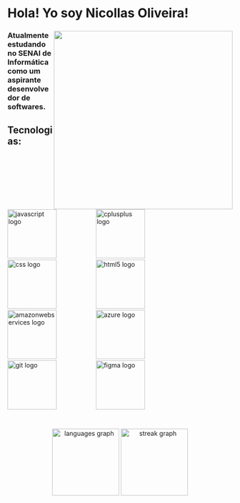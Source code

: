 <h1 align="left">Hola! Yo soy Nicollas Oliveira!</h1>

###

<img align="right" height="400" src="https://image2url.com/images/1759177764571-0ff9f0a9-aecc-4056-83aa-cf73a8ad4cde.jpg"  />

###

<h3 align="left">Atualmente estudando no SENAI de Informática como um aspirante desenvolvedor de softwares.</h3>

###

<h2 align="left">Tecnologias:</h2>

###

<div align="left">
  <img src="https://cdn.jsdelivr.net/gh/devicons/devicon/icons/javascript/javascript-original.svg" height="110" alt="javascript logo"  />
  <img width="80" />
  <img src="https://cdn.jsdelivr.net/gh/devicons/devicon/icons/cplusplus/cplusplus-original.svg" height="110" alt="cplusplus logo"  />
  <img width="80" />
  <img src="https://cdn.jsdelivr.net/gh/devicons/devicon/icons/css3/css3-original.svg" height="110" alt="css logo"  />
  <img width="80" />
  <img src="https://cdn.jsdelivr.net/gh/devicons/devicon/icons/html5/html5-original.svg" height="110" alt="html5 logo"  />
  <img width="80" />
  <img src="https://cdn.jsdelivr.net/gh/devicons/devicon/icons/amazonwebservices/amazonwebservices-line-wordmark.svg" height="110" alt="amazonwebservices logo"  />
  <img width="80" />
  <img src="https://cdn.jsdelivr.net/gh/devicons/devicon/icons/azure/azure-original.svg" height="110" alt="azure logo"  />
  <img width="80" />
  <img src="https://cdn.jsdelivr.net/gh/devicons/devicon/icons/git/git-original.svg" height="110" alt="git logo"  />
  <img width="80" />
  <img src="https://cdn.jsdelivr.net/gh/devicons/devicon/icons/figma/figma-original.svg" height="110" alt="figma logo"  />
</div>

###

<br clear="both">

<div align="center">
  <img src="https://github-readme-stats.vercel.app/api/top-langs?username=nicollasOR&locale=en&hide_title=false&layout=compact&card_width=320&langs_count=5&theme=dracula&hide_border=false&order=2" height="150" alt="languages graph"  />
  <img src="https://streak-stats.demolab.com?user=nicollasOR&locale=en&mode=daily&theme=dracula&hide_border=false&border_radius=5&order=3" height="150" alt="streak graph"  />
</div>

###
